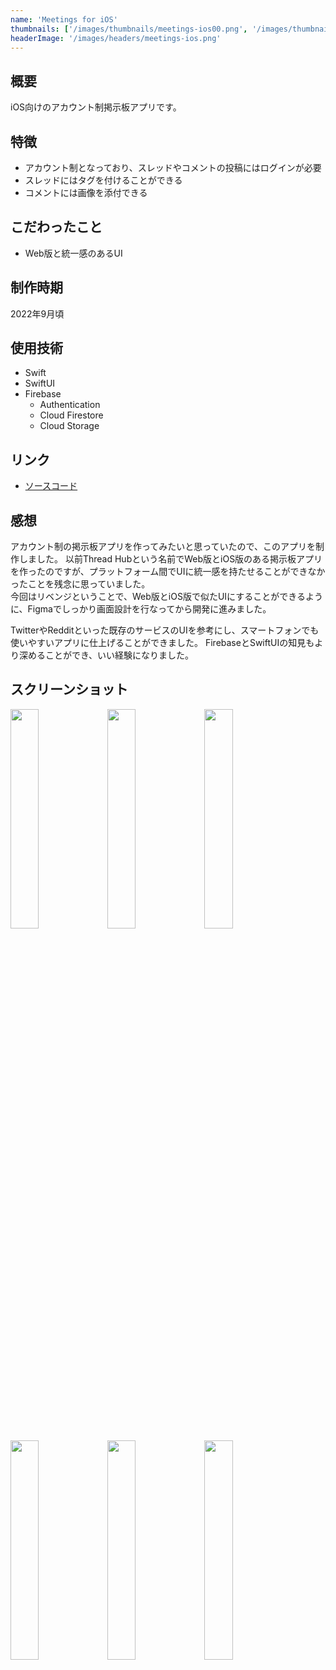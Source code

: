 ```yaml
---
name: 'Meetings for iOS'
thumbnails: ['/images/thumbnails/meetings-ios00.png', '/images/thumbnails/meetings-ios01.png', '/images/thumbnails/meetings-ios02.png']
headerImage: '/images/headers/meetings-ios.png'
---
```


## 概要
iOS向けのアカウント制掲示板アプリです。

## 特徴
- アカウント制となっており、スレッドやコメントの投稿にはログインが必要
- スレッドにはタグを付けることができる
- コメントには画像を添付できる

## こだわったこと
- Web版と統一感のあるUI

## 制作時期
2022年9月頃

## 使用技術
- Swift
- SwiftUI
- Firebase
  - Authentication
  - Cloud Firestore
  - Cloud Storage

## リンク
- [ソースコード](https://github.com/Yu357/Meetings-iOS)

## 感想
アカウント制の掲示板アプリを作ってみたいと思っていたので、このアプリを制作しました。
以前Thread Hubという名前でWeb版とiOS版のある掲示板アプリを作ったのですが、プラットフォーム間でUIに統一感を持たせることができなかったことを残念に思っていました。  
今回はリベンジということで、Web版とiOS版で似たUIにすることができるように、Figmaでしっかり画面設計を行なってから開発に進みました。

TwitterやRedditといった既存のサービスのUIを参考にし、スマートフォンでも使いやすいアプリに仕上げることができました。
FirebaseとSwiftUIの知見もより深めることができ、いい経験になりました。

## スクリーンショット
<div>
  <img style="width: 30%;" src="https://user-images.githubusercontent.com/65577595/208893216-3315f3a7-83c0-4034-aa21-e2784bc3709c.PNG"/>
  <img style="width: 30%;" src="https://user-images.githubusercontent.com/65577595/208893222-0ef9c97b-2d63-4c78-b6dd-216d2601035c.PNG"/>
  <img style="width: 30%;" src="https://user-images.githubusercontent.com/65577595/208893229-53d30bf2-73d5-4086-bc6f-8f3da28f4b10.PNG"/>
  <img style="width: 30%;" src="https://user-images.githubusercontent.com/65577595/208893239-2567983b-cc5f-43e2-8199-800d7aaa09fa.PNG"/>
  <img style="width: 30%;" src="https://user-images.githubusercontent.com/65577595/208893273-9eca1f31-8ac7-49c8-9010-6d93b47534a5.PNG"/>
  <img style="width: 30%;" src="https://user-images.githubusercontent.com/65577595/208893249-bdae72b0-cf6e-40a0-9b37-5299c682201d.PNG"/>
</div>
